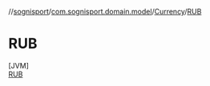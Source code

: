 //[sognisport](../../../../index.md)/[com.sognisport.domain.model](../../index.md)/[Currency](../index.md)/[RUB](index.md)

# RUB

[JVM]\
[RUB](index.md)
